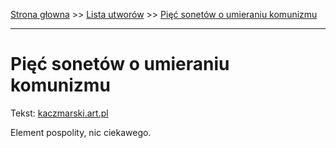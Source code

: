 [Strona głowna](../index.md) >> [Lista utworów](../list.md) >> [Pięć sonetów o umieraniu komunizmu](435.md)

---

# Pięć sonetów o umieraniu komunizmu

Tekst: [kaczmarski.art.pl](https://www.kaczmarski.art.pl/tworczosc/wiersze/piec-sonetow-o-umieraniu-komunizmu/)

Element pospolity, nic ciekawego.